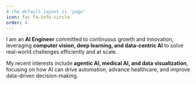 ```yaml
---
# the default layout is 'page'
icon: fas fa-info-circle
order: 4
---
```


I am an **AI Engineer** committed to continuous growth and innovation, leveraging **computer vision, deep learning, and data-centric AI** to solve real-world challenges efficiently and at scale.

My recent interests include **agentic AI, medical AI, and data visualization**, focusing on how AI can drive automation, advance healthcare, and improve data-driven decision-making.
